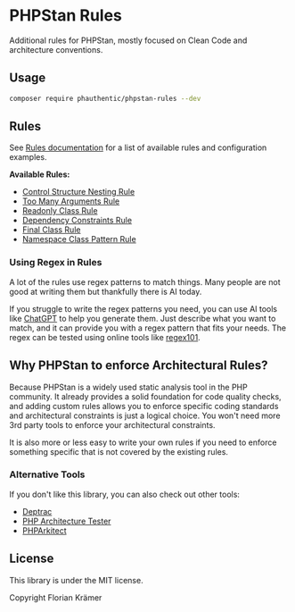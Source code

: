 # PHPStan Rules

Additional rules for PHPStan, mostly focused on Clean Code and architecture conventions.

## Usage

```bash
composer require phauthentic/phpstan-rules --dev
```

## Rules

See [Rules documentation](docs/Rules.md) for a list of available rules and configuration examples.

**Available Rules:**
- [Control Structure Nesting Rule](docs/Rules.md#control-structure-nesting-rule)
- [Too Many Arguments Rule](docs/Rules.md#too-many-arguments-rule)
- [Readonly Class Rule](docs/Rules.md#readonly-class-rule)
- [Dependency Constraints Rule](docs/Rules.md#dependency-constraints-rule)
- [Final Class Rule](docs/Rules.md#final-class-rule)
- [Namespace Class Pattern Rule](docs/Rules.md#namespace-class-pattern-rule)

### Using Regex in Rules

A lot of the rules use regex patterns to match things. Many people are not good at writing them but thankfully there is AI today.

If you struggle to write the regex patterns you need, you can use AI tools like [ChatGPT](https://chat.openai.com/) to help you generate them. Just describe what you want to match, and it can provide you with a regex pattern that fits your needs.  The regex can be tested using online tools like [regex101](https://regex101.com/).

## Why PHPStan to enforce Architectural Rules?

Because PHPStan is a widely used static analysis tool in the PHP community. It already provides a solid foundation for code quality checks, and adding custom rules allows you to enforce specific coding standards and architectural constraints is just a logical choice. You won't need more 3rd party tools to enforce your architectural constraints.

It is also more or less easy to write your own rules if you need to enforce something specific that is not covered by the existing rules.

### Alternative Tools

If you don't like this library, you can also check out other tools:

* [Deptrac](https://github.com/deptrac/deptrac)
* [PHP Architecture Tester](https://www.phpat.dev/)
* [PHPArkitect](https://github.com/phparkitect/arkitect)

## License

This library is under the MIT license.

Copyright Florian Krämer